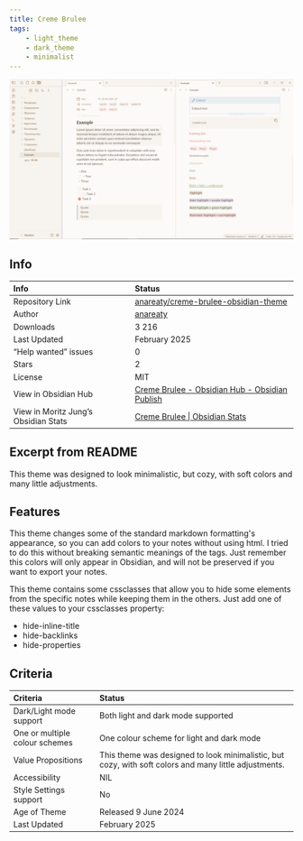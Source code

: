 ```yaml
---
title: Creme Brulee
tags:
    - light_theme
    - dark_theme
    - minimalist
---
```


<img src="https://raw.githubusercontent.com/anareaty/creme-brulee-obsidian-theme/refs/heads/master/screenshots/creme-brulee-theme.png">

## Info

| Info | Status |
| :--- | :--- |
| Repository Link | [anareaty/creme-brulee-obsidian-theme](https://github.com/anareaty/creme-brulee-obsidian-theme) |
| Author | [anareaty](https://github.com/anareaty) |
| Downloads | 3 216 |
| Last Updated | February 2025 |
| “Help wanted” issues | 0 |
| Stars | 2 |
| License | MIT |
| View in Obsidian Hub | [Creme Brulee \- Obsidian Hub \- Obsidian Publish](https://publish.obsidian.md/hub/02+-+Community+Expansions/02.05+All+Community+Expansions/Themes/Creme+Brulee) |
| View in Moritz Jung’s Obsidian Stats | [Creme Brulee \| Obsidian Stats](https://www.moritzjung.dev/obsidian-stats/themes/creme-brulee/) |

## Excerpt from README

This theme was designed to look minimalistic, but cozy,
with soft colors and many little adjustments.

## Features

This theme changes some of the standard markdown formatting's appearance, so you
can add colors to your notes without using html. I tried to do this without
breaking semantic meanings of the tags. Just remember this colors will only appear
in Obsidian, and will not be preserved if you want to export your notes.

This theme contains some cssclasses that allow you to hide some elements from
the specific notes while keeping them in the others. Just add one of these
values to your cssclasses property:

- hide-inline-title
- hide-backlinks
- hide-properties

## Criteria

| Criteria | Status |
| :--- | :--- | 
| Dark/Light mode support | Both light and dark mode supported | 
| One or multiple colour schemes | One colour scheme for light and dark mode | 
| Value Propositions |  This theme was designed to look minimalistic, but cozy, with soft colors and many little adjustments.  |
| Accessibility | NIL |
| Style Settings support | No |
| Age of Theme | Released 9 June 2024 |
| Last Updated | February 2025 |

